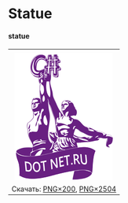 ﻿# Statue

#### statue

|       |
| :---: |
|       |
| ![statue](statue-200.png) |
| Скачать: [PNG×200](https://raw.githubusercontent.com/DotNetRu/BrandBook/master/Art/Statue/statue-200.png), [PNG×2504](https://raw.githubusercontent.com/DotNetRu/BrandBook/master/Art/Statue/statue-2504.png) |

